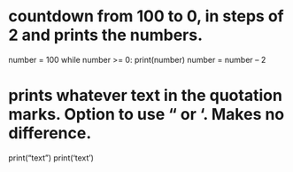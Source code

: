 # countdown from 100 to 0, in steps of 2 and prints the numbers.
number = 100
while number >= 0:
print(number)
number = number – 2
	
# prints whatever text in the quotation marks. Option to use “ or ‘. Makes no difference.
print(“text”)
print(‘text’)
